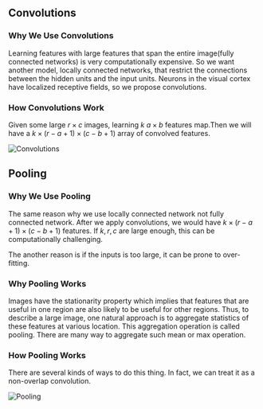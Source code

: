 ## Convolutions

### Why We Use Convolutions

Learning features with large features that span the entire image(fully connected networks) is very computationally expensive. So we want another model, locally connected networks, that restrict the connections between the hidden units and the input units. Neurons in the visual cortex have localized receptive fields, so we propose convolutions.

### How Convolutions Work

Given some large $r \times c$ images, learning $k$ $a \times b$ features map.Then we will have a $k \times (r-a+1) \times (c-b+1)$ array of convolved features.

![Convolutions](https://raw.githubusercontent.com/lehyu/lehyu.github.com/master/image/DL/CNNs/Convolution_schematic.gif)

## Pooling

### Why We Use Pooling

The same reason why we use locally connected network not fully connected network. After we apply convolutions, we would have $k \times (r-a+1) \times (c-b+1)$ features. If $k, r,c$ are large enough, this can be computationally challenging.

The another reason is if the inputs is too large, it can be prone to over-fitting.

### Why Pooling Works

Images have the stationarity property which implies that features that are useful in one region are also likely to be useful for other regions. Thus, to describe a large image, one natural approach is to aggregate statistics of these features at various location. This aggregation operation is called pooling. There are many way to aggregate such mean or max operation.

### How Pooling Works

There are several kinds of ways to do this thing. In fact, we can treat it as a non-overlap convolution.

![Pooling](https://raw.githubusercontent.com/lehyu/lehyu.github.com/master/image/DL/CNNs/Pooling_schematic.gif)
